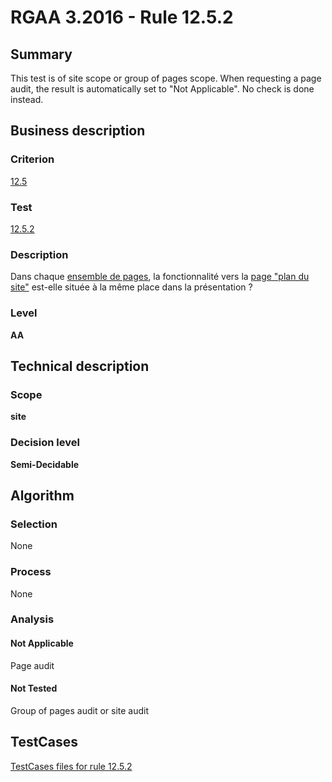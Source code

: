 # RGAA 3.2016 - Rule 12.5.2

## Summary
This test is of site scope or group of pages scope. When requesting a page audit, the result is automatically set to "Not Applicable". No check is done instead.

## Business description

### Criterion
[12.5](http://references.modernisation.gouv.fr/rgaa-accessibilite/2016/criteres.html#crit-12-5)

### Test
[12.5.2](http://references.modernisation.gouv.fr/rgaa-accessibilite/2016/criteres.html#test-12-5-2)

### Description
<div lang="fr">Dans chaque <a href="http://references.modernisation.gouv.fr/rgaa-accessibilite/2016/glossaire.html#ensemble-de-pages">ensemble de pages</a>, la fonctionnalit&#xE9; vers la <a href="http://references.modernisation.gouv.fr/rgaa-accessibilite/2016/glossaire.html#page-plan-du-site">page "plan du site"</a> est-elle situ&#xE9;e &#xE0; la m&#xEA;me place dans la pr&#xE9;sentation&nbsp;?</div>

### Level
**AA**

## Technical description

### Scope
**site**

### Decision level
**Semi-Decidable**

## Algorithm

### Selection

None

### Process

None

### Analysis

#### Not Applicable

Page audit 

#### Not Tested

Group of pages audit or site audit



##  TestCases

[TestCases files for rule 12.5.2](https://github.com/Asqatasun/Asqatasun/tree/develop/rules/rules-rgaa3.2016/src/test/resources/testcases/rgaa32016/Rgaa32016Rule120502/)


